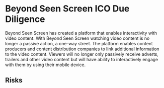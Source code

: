 # Beyond Seen Screen ICO Due Diligence
Beyond Seen Screen has created a platform that enables interactivity with video content. With Beyond Seen Screen watching video content is no longer a passive action, a one-way street. The platform enables content producers and content distribution companies to link additional information to the video content. Viewers will no longer only passively receive adverts, trailers and other video content but will have ability to interactively engage with them by using their mobile device.
## Risks
